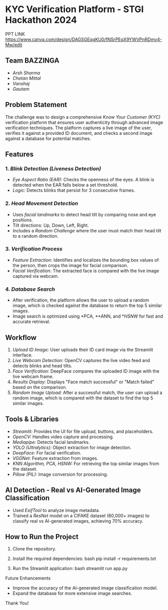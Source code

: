 # KYC Verification Platform - STGI Hackathon 2024
PPT LINK
https://www.canva.com/design/DAGSGEqgKU0/fNSrPEqX9YWVPnRDmv4-Mw/edit

## Team BAZZINGA
- *Arsh Sharma*
- *Chetan Mittal*
- *Vanshaj*
- *Gautam*

## Problem Statement
The challenge was to design a comprehensive *Know Your Customer (KYC)* verification platform that ensures user authenticity through advanced image verification techniques. The platform captures a live image of the user, verifies it against a provided ID document, and checks a second image against a database for potential matches.

## Features

### 1. *Blink Detection (Liveness Detection)*
   - *Eye Aspect Ratio (EAR):* Checks the openness of the eyes. A blink is detected when the EAR falls below a set threshold.
   - *Logic:* Detects blinks that persist for 3 consecutive frames.

### 2. *Head Movement Detection*
   - Uses *facial landmarks* to detect head tilt by comparing nose and eye positions.
   - Tilt directions: Up, Down, Left, Right.
   - Includes a *Random Challenge* where the user must match their head tilt to a random direction.

### 3. *Verification Process*
   - *Feature Extraction:* Identifies and localizes the bounding box values of the person, then crops the image for facial comparison.
   - *Facial Verification:* The extracted face is compared with the live image captured via webcam.

### 4. *Database Search*
   - After verification, the platform allows the user to upload a random image, which is checked against the database to return the top 5 similar images.
   - Image search is optimized using *PCA, **ANN, and **HSNW* for fast and accurate retrieval.

## Workflow
1. *Upload ID Image:* User uploads their ID card image via the Streamlit interface.
2. *Live Webcam Detection:* OpenCV captures the live video feed and detects blinks and head tilts.
3. *Face Verification:* DeepFace compares the uploaded ID image with the live webcam frame.
4. *Results Display:* Displays "Face match successful" or "Match failed" based on the comparison.
5. *Random Image Upload:* After a successful match, the user can upload a random image, which is compared with the dataset to find the top 5 similar images.

## Tools & Libraries
- *Streamlit:* Provides the UI for file upload, buttons, and placeholders.
- *OpenCV:* Handles video capture and processing.
- *Mediapipe:* Detects facial landmarks.
- *YOLO (Ultralytics):* Object extraction for image detection.
- *DeepFace:* For facial verification.
- *VGGNet:* Feature extraction from images.
- *KNN Algorithm, PCA, HSNW:* For retrieving the top similar images from the dataset.
- *Pillow (PIL):* Image conversion for processing.

## AI Detection - Real vs AI-Generated Image Classification
- Used *ExifTool* to analyze image metadata.
- Trained a *ResNet* model on a CIFAKE dataset (60,000+ images) to classify real vs AI-generated images, achieving 70% accuracy.

## How to Run the Project
1. Clone the repository.
2. Install the required dependencies:
   bash
   pip install -r requirements.txt
   
3. Run the Streamlit application:
   bash
   streamlit run app.py
   

Future Enhancements
- Improve the accuracy of the AI-generated image classification model.
- Expand the database for more extensive image searches.

Thank You!


